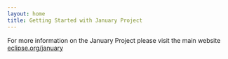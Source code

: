 ```yaml
---
layout: home
title: Getting Started with January Project
---
```

For more information on the January Project please visit the main website [eclipse.org/january](https://www.eclipse.org/january/)
